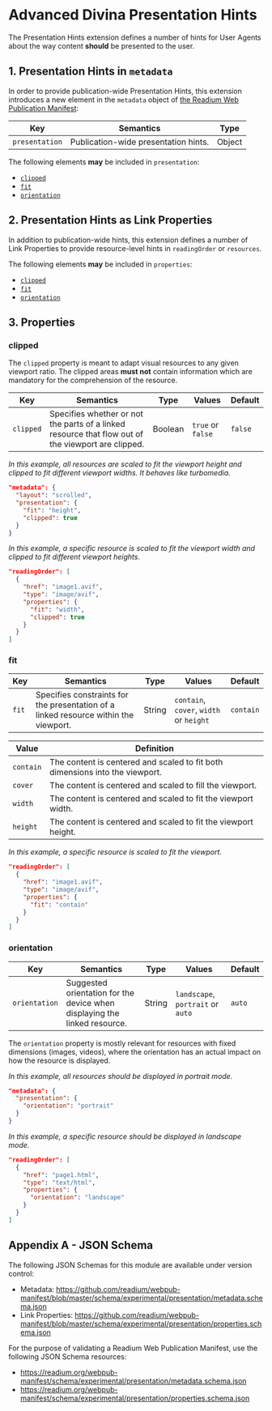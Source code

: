 # Advanced Divina Presentation Hints

The Presentation Hints extension defines a number of hints for User Agents about the way content <strong class="rfc">should</strong> be presented to the user.

## 1. Presentation Hints in `metadata`

In order to provide publication-wide Presentation Hints, this extension introduces a new element in the `metadata` object of [the Readium Web Publication Manifest](https://readium.org/webpub-manifest):

| Key   | Semantics | Type     | 
| ----- | --------- | -------- |
| `presentation` | Publication-wide presentation hints. | Object |

The following elements <strong class="rfc">may</strong> be included in `presentation`:

- [`clipped`](#clipped)
- [`fit`](#fit)
- [`orientation`](#orientation)

## 2. Presentation Hints as Link Properties

In addition to publication-wide hints, this extension defines a number of Link Properties to provide resource-level hints in `readingOrder` or `resources`.

The following elements <strong class="rfc">may</strong> be included in `properties`:

- [`clipped`](#clipped)
- [`fit`](#fit)
- [`orientation`](#orientation)

## 3. Properties

### clipped

The `clipped` property is meant to adapt visual resources to any given viewport ratio. The clipped areas <strong class="rfc">must not</strong> contain information which are mandatory for the comprehension of the resource. 

| Key   | Semantics | Type     | Values    | Default |
| ----- | --------- | -------- | --------- | ------- |
| `clipped` | Specifies whether or not the parts of a linked resource that flow out of the viewport are clipped.  | Boolean  | `true` or `false` | `false` |

*In this example, all resources are scaled to fit the viewport height and clipped to fit different viewport widths. It behaves like turbomedia.*

```json
"metadata": {
  "layout": "scrolled",
  "presentation": {
    "fit": "height",
    "clipped": true
  }
}
```

*In this example, a specific resource is scaled to fit the viewport width and clipped to fit different viewport heights.*

```json
"readingOrder": [
  {
    "href": "image1.avif",
    "type": "image/avif",
    "properties": {
      "fit": "width",
      "clipped": true
    }
  }
]
```

### fit

| Key   | Semantics | Type     | Values    | Default |
| ----- | --------- | -------- | --------- | ------- |
| `fit` | Specifies constraints for the presentation of a linked resource within the viewport.  | String  | `contain`, `cover`, `width` or `height` | `contain` |

| Value   | Definition |
| ------- | ---------- |
| `contain` | The content is centered and scaled to fit both dimensions into the viewport. |
| `cover`  |  The content is centered and scaled to fill the viewport. |
| `width`  |  The content is centered and scaled to fit the viewport width. |
| `height` |  The content is centered and scaled to fit the viewport height. |

*In this example, a specific resource is scaled to fit the viewport.*

```json
"readingOrder": [
  {
    "href": "image1.avif",
    "type": "image/avif",
    "properties": {
      "fit": "contain"
    }
  }
]
```

### orientation

| Key   | Semantics | Type     | Values    | Default |
| ----- | --------- | -------- | --------- | ------- |
| `orientation` | Suggested orientation for the device when displaying the linked resource.  | String  | `landscape`, `portrait` or `auto`  | `auto` |

The `orientation` property is mostly relevant for resources with fixed dimensions (images, videos), where the orientation has an actual impact on how the resource is displayed.

*In this example, all resources should be displayed in portrait mode.*

```json
"metadata": {
  "presentation": {
    "orientation": "portrait"
  }
}
```
*In this example, a specific resource should be displayed in landscape mode.*

```json
"readingOrder": [
  {
    "href": "page1.html", 
    "type": "text/html",
    "properties": {
      "orientation": "landscape"
    }
  }
]
```

## Appendix A - JSON Schema

The following JSON Schemas for this module are available under version control: 

- Metadata: <https://github.com/readium/webpub-manifest/blob/master/schema/experimental/presentation/metadata.schema.json>
- Link Properties: <https://github.com/readium/webpub-manifest/blob/master/schema/experimental/presentation/properties.schema.json>

For the purpose of validating a Readium Web Publication Manifest, use the following JSON Schema resources: 

- <https://readium.org/webpub-manifest/schema/experimental/presentation/metadata.schema.json>
- <https://readium.org/webpub-manifest/schema/experimental/presentation/properties.schema.json>